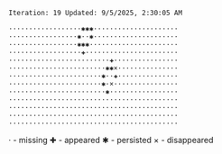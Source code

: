 `Iteration: 19 Updated: 9/5/2025, 2:30:05 AM`
<!-- GOL_START -->
`··················✱✱✱·····················`</br>
`·················✱··✱·····················`</br>
`·················✱✱✱······················`</br>
`··················✚·······················`</br>
`·························✚················`</br>
`························✱✱×···············`</br>
`·······················✱··✚···············`</br>
`·······················✱·×················`</br>
`························✱·················`</br>
`··········································`</br>
`··········································`</br>
`··········································`</br>
`··········································`</br>
<!-- GOL_END -->
· - missing
✚ - appeared
✱ - persisted
× - disappeared